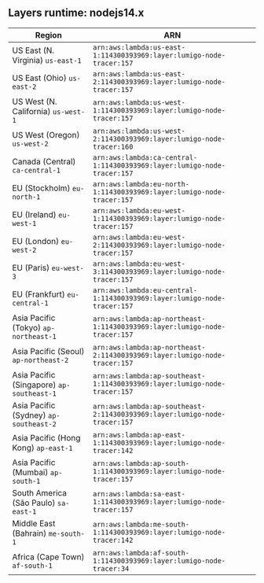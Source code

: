 Layers runtime: nodejs14.x
----
| Region | ARN |
| --- | --- |
|US East (N. Virginia)  `us-east-1`|`arn:aws:lambda:us-east-1:114300393969:layer:lumigo-node-tracer:157`|
|US East (Ohio)  `us-east-2`|`arn:aws:lambda:us-east-2:114300393969:layer:lumigo-node-tracer:157`|
|US West (N. California)  `us-west-1`|`arn:aws:lambda:us-west-1:114300393969:layer:lumigo-node-tracer:157`|
|US West (Oregon)  `us-west-2`|`arn:aws:lambda:us-west-2:114300393969:layer:lumigo-node-tracer:160`|
|Canada (Central)  `ca-central-1`|`arn:aws:lambda:ca-central-1:114300393969:layer:lumigo-node-tracer:157`|
|EU (Stockholm)  `eu-north-1`|`arn:aws:lambda:eu-north-1:114300393969:layer:lumigo-node-tracer:157`|
|EU (Ireland)  `eu-west-1`|`arn:aws:lambda:eu-west-1:114300393969:layer:lumigo-node-tracer:157`|
|EU (London)  `eu-west-2`|`arn:aws:lambda:eu-west-2:114300393969:layer:lumigo-node-tracer:157`|
|EU (Paris)  `eu-west-3`|`arn:aws:lambda:eu-west-3:114300393969:layer:lumigo-node-tracer:157`|
|EU (Frankfurt)  `eu-central-1`|`arn:aws:lambda:eu-central-1:114300393969:layer:lumigo-node-tracer:157`|
|Asia Pacific (Tokyo)  `ap-northeast-1`|`arn:aws:lambda:ap-northeast-1:114300393969:layer:lumigo-node-tracer:157`|
|Asia Pacific (Seoul)  `ap-northeast-2`|`arn:aws:lambda:ap-northeast-2:114300393969:layer:lumigo-node-tracer:157`|
|Asia Pacific (Singapore)  `ap-southeast-1`|`arn:aws:lambda:ap-southeast-1:114300393969:layer:lumigo-node-tracer:157`|
|Asia Pacific (Sydney)  `ap-southeast-2`|`arn:aws:lambda:ap-southeast-2:114300393969:layer:lumigo-node-tracer:157`|
|Asia Pacific (Hong Kong)  `ap-east-1`|`arn:aws:lambda:ap-east-1:114300393969:layer:lumigo-node-tracer:142`|
|Asia Pacific (Mumbai)  `ap-south-1`|`arn:aws:lambda:ap-south-1:114300393969:layer:lumigo-node-tracer:157`|
|South America (São Paulo)  `sa-east-1`|`arn:aws:lambda:sa-east-1:114300393969:layer:lumigo-node-tracer:157`|
|Middle East (Bahrain)  `me-south-1`|`arn:aws:lambda:me-south-1:114300393969:layer:lumigo-node-tracer:142`|
|Africa (Cape Town)  `af-south-1`|`arn:aws:lambda:af-south-1:114300393969:layer:lumigo-node-tracer:34`|
